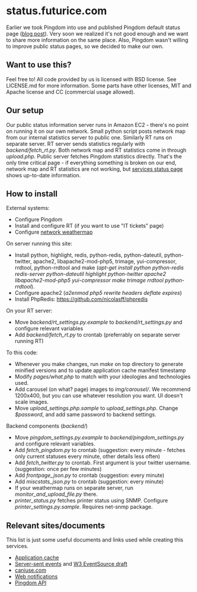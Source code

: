 status.futurice.com
===================

Earlier we took Pingdom into use and published Pingdom default status page ([blog 
post](http://blog.futurice.com/public-performance-and-uptime-information)). Very soon we realized it's 
not good enough and we want to share more information on the same place. Also, Pingdom wasn't willing to 
improve public status pages, so we decided to make our own.

Want to use this?
-----------------

Feel free to! All code provided by us is licensed with BSD license. See 
LICENSE.md for more information. Some parts have other licenses, MIT and
Apache license and CC (commercial usage allowed). 

Our setup
---------

Our public status information server runs in Amazon EC2 - there's no point on running it on our own 
network. Small python script posts network map from our internal statistics server to public one. 
Similarly RT runs on separate server. RT server sends statistics regularly with *backend/fetch_rt.py*. 
Both network map and RT statistics come in through *upload.php*. Public server fetches Pingdom statistics 
directly. That's the only time critical page - if everything something is broken on our end, network map 
and RT statistics are not working, but [services status page](http://status.futurice.com/page/services) 
shows up-to-date information.

How to install
--------------

External systems:

* Configure Pingdom
* Install and configure RT (if you want to use "IT tickets" page)
* Configure [network weathermap](http://www.network-weathermap.com/)

On server running this site:

* Install python, highlight, redis, python-redis, python-dateutil, python-twitter, apache2, libapache2-mod-php5, trimage, yui-compressor, rrdtool, python-rrdtool and make (*apt-get install python python-redis redis-server python-dateutil highlight python-twitter apache2 libapache2-mod-php5 yui-compressor make trimage rrdtool python-rrdtool*).
* Configure apache2 (*a2enmod php5 rewrite headers deflate expires*)
* Install PhpRedis: https://github.com/nicolasff/phpredis

On your RT server:

* Move *backend/rt_settings.py.example* to *backend/rt_settings.py* and configure relevant variables
* Add *backend/fetch_rt.py* to crontab (preferrably on separate server running RT)

To this code:

* Whenever you make changes, run *make* on top directory to generate minified versions and to update application cache manifest timestamp
* Modify *pages/what.php* to match with your ideologies and technologies used.
* Add carousel (on what? page) images to *img/carousel/*. We recommend 1200x400, but you can use whatever resolution you want. UI doesn't scale images.
* Move *upload_settings.php.sample* to *upload_settings.php*. Change *$password*, and add same password to backend settings.

Backend components (*backend/*)

* Move *pingdom_settings.py.example* to *backend/pingdom_settings.py* and configure relevant variables.
* Add *fetch_pingdom.py* to crontab (suggestion: every minute - fetches only current statuses every minute, other details less often)
* Add *fetch_twitter.py* to crontab. First argument is your twitter username. (suggestion: once per few minutes)
* Add *frontpage_json.py* to crontab (suggestion: every minute)
* Add *miscstats_json.py* to crontab (suggestion: every minute)
* If your weathermap runs on separate server, run *monitor_and_upload_file.py* there.
* *printer_status.py* fetches printer status using SNMP. Configure *printer_settings.py.sample*. Requires net-snmp package.


Relevant sites/documents
------------------------

This list is just some useful documents and links used while creating this services.

* [Application cache](http://www.html5rocks.com/en/tutorials/appcache/beginner/)
* [Server-sent events](http://www.html5rocks.com/en/tutorials/eventsource/basics/) and [W3 EventSource draft](http://www.w3.org/TR/eventsource/)
* [caniuse.com](http://caniuse.com/)
* [Web notifications](http://www.w3.org/TR/notifications/)
* [Pingdom API](http://www.pingdom.com/services/api-documentation-rest/)
